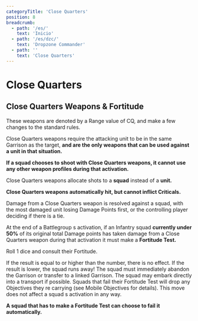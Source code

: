 ```yaml
---
categoryTitle: 'Close Quarters'
position: 8
breadcrumb:
  - path: '/es/'
    text: 'Inicio'
  - path: '/es/dzc/'
    text: 'Dropzone Commander'
  - path: ''
    text: 'Close Quarters'
---
```


# Close Quarters

## Close Quarters Weapons & Fortitude

These weapons are denoted by a Range value of CQ, and make a few changes to the standard rules.

Close Quarters weapons require the attacking unit to be in the same Garrison as the target, **and are the only weapons that can be used against a unit in that situation.**

**If a squad chooses to shoot with Close Quarters weapons, it cannot use any other weapon profiles during that activation.**

Close Quarters weapons allocate shots to a **squad** instead of a **unit.**

**Close Quarters weapons automatically hit, but cannot inflict Criticals.**

Damage from a Close Quarters weapon is resolved against a squad, with the most damaged unit losing Damage Points first, or the controlling player deciding if there is a tie.

At the end of a Battlegroup s activation, if an Infantry squad **currently under 50%** of its original total Damage points has taken damage from a Close Quarters weapon during that activation it must make a **Fortitude Test.**

Roll 1 dice and consult their Fortitude.

If the result is equal to or higher than the number, there is no effect. If the result is lower, the squad runs away! The squad must immediately abandon the Garrison or transfer to a linked Garrison. The squad may embark directly into a transport if possible. Squads that fail their Fortitude Test will drop any Objectives they re carrying (see Mobile Objectives for details). This move does not affect a squad s activation in any way.

**A squad that has to make a Fortitude Test can choose to fail it automatically.**
